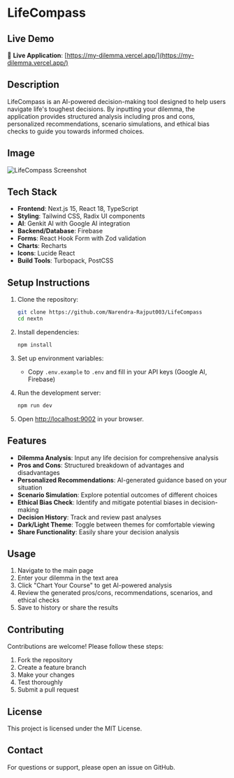 # LifeCompass

## Live Demo

🚀 **Live Application**: [https://my-dilemma.vercel.app/](https://my-dilemma.vercel.app/)

## Description

LifeCompass is an AI-powered decision-making tool designed to help users navigate life's toughest decisions. By inputting your dilemma, the application provides structured analysis including pros and cons, personalized recommendations, scenario simulations, and ethical bias checks to guide you towards informed choices.

## Image

![LifeCompass Screenshot](https://res.cloudinary.com/ddz20cb8v/image/upload/v1757767951/Screenshot_2025-09-13_182032_bpw84u.png)

## Tech Stack

- **Frontend**: Next.js 15, React 18, TypeScript
- **Styling**: Tailwind CSS, Radix UI components
- **AI**: Genkit AI with Google AI integration
- **Backend/Database**: Firebase
- **Forms**: React Hook Form with Zod validation
- **Charts**: Recharts
- **Icons**: Lucide React
- **Build Tools**: Turbopack, PostCSS

## Setup Instructions

1. Clone the repository:
   ```bash
   git clone https://github.com/Narendra-Rajput003/LifeCompass
   cd nextn
   ```

2. Install dependencies:
   ```bash
   npm install
   ```

3. Set up environment variables:
   - Copy `.env.example` to `.env` and fill in your API keys (Google AI, Firebase)

4. Run the development server:
   ```bash
   npm run dev
   ```

5. Open [http://localhost:9002](http://localhost:9002) in your browser.

## Features

- **Dilemma Analysis**: Input any life decision for comprehensive analysis
- **Pros and Cons**: Structured breakdown of advantages and disadvantages
- **Personalized Recommendations**: AI-generated guidance based on your situation
- **Scenario Simulation**: Explore potential outcomes of different choices
- **Ethical Bias Check**: Identify and mitigate potential biases in decision-making
- **Decision History**: Track and review past analyses
- **Dark/Light Theme**: Toggle between themes for comfortable viewing
- **Share Functionality**: Easily share your decision analysis

## Usage

1. Navigate to the main page
2. Enter your dilemma in the text area
3. Click "Chart Your Course" to get AI-powered analysis
4. Review the generated pros/cons, recommendations, scenarios, and ethical checks
5. Save to history or share the results

## Contributing

Contributions are welcome! Please follow these steps:

1. Fork the repository
2. Create a feature branch
3. Make your changes
4. Test thoroughly
5. Submit a pull request

## License

This project is licensed under the MIT License.

## Contact

For questions or support, please open an issue on GitHub.